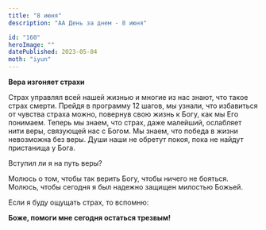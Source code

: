 ```yaml
---
title: "8 июня"
description: "АА День за днем - 8 июня"

id: "160"
heroImage: ""
datePublished: 2023-05-04
moth: "iyun"
---
```


**Вера изгоняет страхи**

Страх управлял всей нашей жизнью и многие из нас знают, что такое страх
смерти. Прейдя в программу 12 шагов, мы узнали, что избавиться от чувства
страха можно, повернув свою жизнь к Богу, как мы Его понимаем. Теперь мы
знаем, что страх, даже малейший, ослабляет нити веры, связующей нас с Богом.
Мы знаем, что победа в жизни невозможна без веры. Души наши не обретут покоя,
пока не найдут пристанища у Бога.

Вступил ли я на путь веры?

Молюсь о том, чтобы так верить Богу, чтобы ничего не бояться. Молюсь, чтобы
сегодня я был надежно защищен милостью Божьей.

Если я буду ощущать страх, то вспомню:

**Боже, помоги мне сегодня остаться трезвым!**
